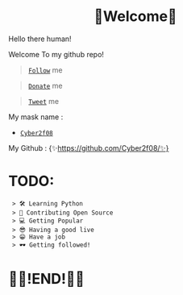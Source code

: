 <h1 align="center">👾Welcome👾</h1>

Hello there human!

 Welcome To my github repo!

> [`Follow`](https://github.com/Cyber2f08/) me

> [`Donate`](https://saweria.co/cyber2f08/) me

> [`Tweet`](https://twitter.com/cyber2f08/) me

My mask name : 
* [`Cyber2f08`](https://github.com/Cyber2f08/)

My Github : 
 {✨https://github.com/Cyber2f08/✨}

# TODO:
```
 > 🛠 Learning Python
 > 🗿 Contributing Open Source
 > 💻 Getting Popular
 > 😎 Having a good live
 > 😁 Have a job
 > 🕶 Getting followed!
```
<h1>🎉🎉!END!🎉🎉</h1>
